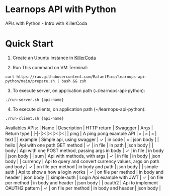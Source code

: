 # Learnops API with Python
APIs with Python - Intro with KillerCoda

# Quick Start
1. Create an Ubuntu instance in [KillerCoda](https://killercoda.com/playgrounds/scenario/ubuntu)

2. Run This command on VM Terminal:
```
curl https://raw.githubusercontent.com/RafaelFino/learnops-api-python/main/prepare.sh | bash && zsh
```

3. To execute server, on application path (~/learnops-api-python):
```
./run-server.sh {api-name}
```

4. To execute clients, on application path (~/learnops-api-python):
```
./run-client.sh {api-name}
```

Availables APIs:
| Name | Description | HTTP return | Swaggger | Args | Return type |
|-|-|:-:|:-:|:-:|:-:|
| ping | A ping pong example API | &#x10102; | &#x10102; | &#x10102; | text |
| example | Simple api, using swagger | &#x2713; | in code | &#x10102; | json body |
| hello | Api with one path GET method | &#x2713; | in file | in path | json body |
| body | Api with one POST method, passing args in body | &#x2713; | in file | in body | json body |
| sum | Api with methods, with args | &#x2713; | in file | in body | json body |
| currency | Api to query and convert currency values, args on path and body | &#x2713; | on file per method | in body and path | json body |
| simple-auth | Api to show a how a login works | &#x2713; | on file per method | in body and header | json body |
| simple-auth | Login Api example with JWT | &#x2713; | on file per method | in body and header | json body |
| oauth2 | Api to implement OAUTH2 pattern | &#x2713; | on file per method | in body and header | json body |

